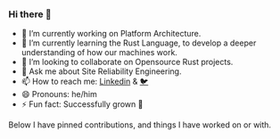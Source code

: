 ### Hi there 👋

<!--
**davidmaceachern/davidmaceachern** is a ✨ _special_ ✨ repository because its `README.md` (this file) appears on your GitHub profile.

Here are some ideas to get you started:

-->
- 🔭 I’m currently working on Platform Architecture.
- 🌱 I’m currently learning the Rust Language, to develop a deeper understanding of how our machines work.
- 👯 I’m looking to collaborate on Opensource Rust projects.
- 💬 Ask me about Site Reliability Engineering.
- 📫 How to reach me: [Linkedin](https://www.linkedin.com/in/david-maceachern-35943440/) & [🐦](https://mobile.twitter.com/maceacherndjh)
- 😄 Pronouns: he/him
- ⚡ Fun fact: Successfully grown 🥑

Below I have pinned contributions, and things I have worked on or with.
